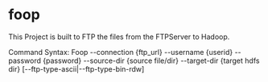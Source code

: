 # foop
This Project is built to FTP the files from the FTPServer to Hadoop. 

Command Syntax:
Foop --connection {ftp_url} --username {userid} --password {password} --source-dir {source file/dir} --target-dir {target hdfs dir} [--ftp-type-ascii|--ftp-type-bin-rdw]
